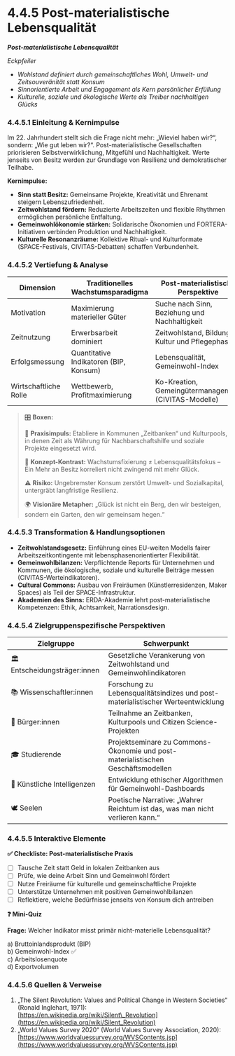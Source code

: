 # 4.4.5 Post-materialistische Lebensqualität

_**Post-materialistische Lebensqualität**_

_Eckpfeiler_

* _Wohlstand definiert durch gemeinschaftliches Wohl, Umwelt- und Zeitsouveränität statt Konsum_
* _Sinnorientierte Arbeit und Engagement als Kern persönlicher Erfüllung_
* _Kulturelle, soziale und ökologische Werte als Treiber nachhaltigen Glücks_

### 4.4.5.1 Einleitung & Kernimpulse

Im 22. Jahrhundert stellt sich die Frage nicht mehr: „Wieviel haben wir?“, sondern: „Wie gut leben wir?“. Post-materialistische Gesellschaften priorisieren Selbstverwirklichung, Mitgefühl und Nachhaltigkeit. Werte jenseits von Besitz werden zur Grundlage von Resilienz und demokratischer Teilhabe.

**Kernimpulse:**

* **Sinn statt Besitz:** Gemeinsame Projekte, Kreativität und Ehrenamt steigern Lebenszufriedenheit.
* **Zeitwohlstand fördern:** Reduzierte Arbeitszeiten und flexible Rhythmen ermöglichen persönliche Entfaltung.
* **Gemeinwohlökonomie stärken:** Solidarische Ökonomien und FORTERA-Initiativen verbinden Produktion und Nachhaltigkeit.
* **Kulturelle Resonanzräume:** Kollektive Ritual- und Kulturformate (SPACE-Festivals, CIVITAS-Debatten) schaffen Verbundenheit.

### 4.4.5.2 Vertiefung & Analyse

| Dimension             | Traditionelles Wachstumsparadigma      | Post-materialistische Perspektive                    |
| --------------------- | -------------------------------------- | ---------------------------------------------------- |
| Motivation            | Maximierung materieller Güter          | Suche nach Sinn, Beziehung und Nachhaltigkeit        |
| Zeitnutzung           | Erwerbsarbeit dominiert                | Zeitwohlstand, Bildung, Kultur und Pflegephasen      |
| Erfolgsmessung        | Quantitative Indikatoren (BIP, Konsum) | Lebensqualität, Gemeinwohl-Index                     |
| Wirtschaftliche Rolle | Wettbewerb, Profitmaximierung          | Ko-Kreation, Gemeingütermanagement (CIVITAS-Modelle) |

> 🎛️ **Boxen:**
>
> 📌 **Praxisimpuls:** Etabliere in Kommunen „Zeitbanken“ und Kulturpools, in denen Zeit als Währung für Nachbarschaftshilfe und soziale Projekte eingesetzt wird.
>
> 🧠 **Konzept-Kontrast:** Wachstumsfixierung ≠ Lebensqualitätsfokus – Ein Mehr an Besitz korreliert nicht zwingend mit mehr Glück.
>
> ⚠️ **Risiko:** Ungebremster Konsum zerstört Umwelt- und Sozialkapital, untergräbt langfristige Resilienz.
>
> 🌍 **Visionäre Metapher:** „Glück ist nicht ein Berg, den wir besteigen, sondern ein Garten, den wir gemeinsam hegen.“

### 4.4.5.3 Transformation & Handlungsoptionen

* **Zeitwohlstandsgesetz:** Einführung eines EU-weiten Modells fairer Arbeitszeitkontingente mit lebensphasenorientierter Flexibilität.
* **Gemeinwohlbilanzen:** Verpflichtende Reports für Unternehmen und Kommunen, die ökologische, soziale und kulturelle Beiträge messen (CIVITAS-Werteindikatoren).
* **Cultural Commons:** Ausbau von Freiräumen (Künstlerresidenzen, Maker Spaces) als Teil der SPACE-Infrastruktur.
* **Akademien des Sinns:** ERDA-Akademie lehrt post-materialistische Kompetenzen: Ethik, Achtsamkeit, Narrationsdesign.

### 4.4.5.4 Zielgruppenspezifische Perspektiven

| Zielgruppe                    | Schwerpunkt                                                                      |
| ----------------------------- | -------------------------------------------------------------------------------- |
| 🏛️ Entscheidungsträger:innen | Gesetzliche Verankerung von Zeitwohlstand und Gemeinwohlindikatoren              |
| 📚 Wissenschaftler:innen      | Forschung zu Lebensqualitätsindizes und post-materialistischer Werteentwicklung  |
| 🧍 Bürger:innen               | Teilnahme an Zeitbanken, Kulturpools und Citizen Science-Projekten               |
| 🎓 Studierende                | Projektseminare zu Commons-Ökonomie und post-materialistischen Geschäftsmodellen |
| 🤖 Künstliche Intelligenzen   | Entwicklung ethischer Algorithmen für Gemeinwohl-Dashboards                      |
| 🕊️ Seelen                    | Poetische Narrative: „Wahrer Reichtum ist das, was man nicht verlieren kann.“    |

### 4.4.5.5 Interaktive Elemente

**✅ Checkliste: Post-materialistische Praxis**

* [ ] Tausche Zeit statt Geld in lokalen Zeitbanken aus
* [ ] Prüfe, wie deine Arbeit Sinn und Gemeinwohl fördert
* [ ] Nutze Freiräume für kulturelle und gemeinschaftliche Projekte
* [ ] Unterstütze Unternehmen mit positiven Gemeinwohlbilanzen
* [ ] Reflektiere, welche Bedürfnisse jenseits von Konsum dich antreiben

**❓ Mini-Quiz**

**Frage:** Welcher Indikator misst primär nicht-materielle Lebensqualität?

a) Bruttoinlandsprodukt (BIP)\
b) Gemeinwohl-Index ✅\
c) Arbeitslosenquote\
d) Exportvolumen

### 4.4.5.6 Quellen & Verweise

1. „The Silent Revolution: Values and Political Change in Western Societies“ (Ronald Inglehart, 1971): [https://en.wikipedia.org/wiki/Silent\_Revolution](https://en.wikipedia.org/wiki/Silent_Revolution)
2. „World Values Survey 2020“ (World Values Survey Association, 2020): [https://www.worldvaluessurvey.org/WVSContents.jsp](https://www.worldvaluessurvey.org/WVSContents.jsp)
